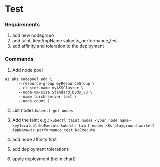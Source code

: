 # Test

### Requirements
1. add new nodegrouo
1. add taint, key:AppName value:ts_performance_test
1. add affinity and toleration to the deployment


### Commands

1. Add node pool
```
az aks nodepool add \
      --resource-group myResourceGroup \
      --cluster-name myAKSCluster \
      --node-vm-size Standard_D8ds_v3 \
      --name torch-server-test \
      --node-count 1
```
2. List nodes
`kubectl get nodes`
3. Add the taint
e.g.: `kubectl taint nodes <your node name> key1=value1:NoExecute`
`kubectl taint nodes k8s-playground-worker2 AppName=ts_performance_test:NoExecute`
4. add node affinity first

5. add deployment tolerations

6. apply deployment (helm chart)